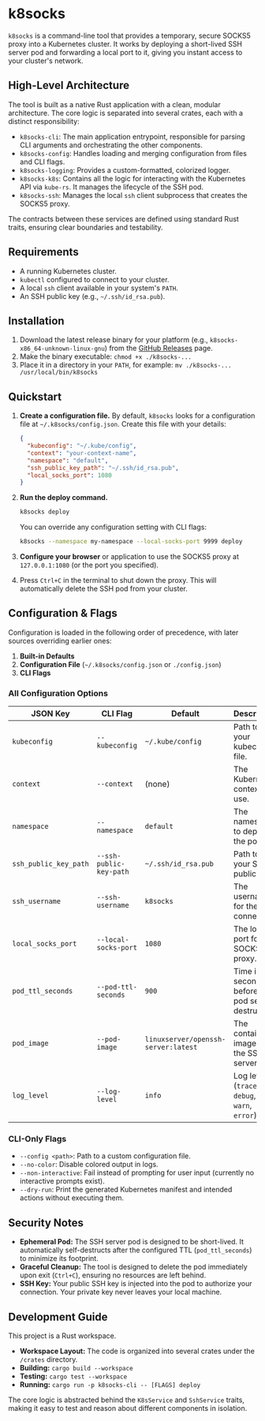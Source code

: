 # k8socks

`k8socks` is a command-line tool that provides a temporary, secure SOCKS5 proxy into a Kubernetes cluster. It works by deploying a short-lived SSH server pod and forwarding a local port to it, giving you instant access to your cluster's network.

## High-Level Architecture

The tool is built as a native Rust application with a clean, modular architecture. The core logic is separated into several crates, each with a distinct responsibility:

-   `k8socks-cli`: The main application entrypoint, responsible for parsing CLI arguments and orchestrating the other components.
-   `k8socks-config`: Handles loading and merging configuration from files and CLI flags.
-   `k8socks-logging`: Provides a custom-formatted, colorized logger.
-   `k8socks-k8s`: Contains all the logic for interacting with the Kubernetes API via `kube-rs`. It manages the lifecycle of the SSH pod.
-   `k8socks-ssh`: Manages the local `ssh` client subprocess that creates the SOCKS5 proxy.

The contracts between these services are defined using standard Rust traits, ensuring clear boundaries and testability.

## Requirements

-   A running Kubernetes cluster.
-   `kubectl` configured to connect to your cluster.
-   A local `ssh` client available in your system's `PATH`.
-   An SSH public key (e.g., `~/.ssh/id_rsa.pub`).

## Installation

1.  Download the latest release binary for your platform (e.g., `k8socks-x86_64-unknown-linux-gnu`) from the [GitHub Releases](https://github.com/your-repo/k8socks/releases) page.
2.  Make the binary executable: `chmod +x ./k8socks-...`
3.  Place it in a directory in your `PATH`, for example: `mv ./k8socks-... /usr/local/bin/k8socks`

## Quickstart

1.  **Create a configuration file.** By default, `k8socks` looks for a configuration file at `~/.k8socks/config.json`. Create this file with your details:

    ```json
    {
      "kubeconfig": "~/.kube/config",
      "context": "your-context-name",
      "namespace": "default",
      "ssh_public_key_path": "~/.ssh/id_rsa.pub",
      "local_socks_port": 1080
    }
    ```

2.  **Run the deploy command.**

    ```bash
    k8socks deploy
    ```

    You can override any configuration setting with CLI flags:

    ```bash
    k8socks --namespace my-namespace --local-socks-port 9999 deploy
    ```

3.  **Configure your browser** or application to use the SOCKS5 proxy at `127.0.0.1:1080` (or the port you specified).

4.  Press `Ctrl+C` in the terminal to shut down the proxy. This will automatically delete the SSH pod from your cluster.

## Configuration & Flags

Configuration is loaded in the following order of precedence, with later sources overriding earlier ones:

1.  **Built-in Defaults**
2.  **Configuration File** (`~/.k8socks/config.json` or `./config.json`)
3.  **CLI Flags**

### All Configuration Options

| JSON Key              | CLI Flag                  | Default                               | Description                                                 |
| --------------------- | ------------------------- | ------------------------------------- | ----------------------------------------------------------- |
| `kubeconfig`          | `--kubeconfig`            | `~/.kube/config`                      | Path to your kubeconfig file.                               |
| `context`             | `--context`               | (none)                                | The Kubernetes context to use.                              |
| `namespace`           | `--namespace`             | `default`                             | The namespace to deploy the pod in.                         |
| `ssh_public_key_path` | `--ssh-public-key-path`   | `~/.ssh/id_rsa.pub`                   | Path to your SSH public key.                                |
| `ssh_username`        | `--ssh-username`          | `k8socks`                             | The username for the SSH connection.                        |
| `local_socks_port`    | `--local-socks-port`      | `1080`                                | The local port for the SOCKS5 proxy.                        |
| `pod_ttl_seconds`     | `--pod-ttl-seconds`       | `900`                                 | Time in seconds before the pod self-destructs.              |
| `pod_image`           | `--pod-image`             | `linuxserver/openssh-server:latest`   | The container image for the SSH server pod.                 |
| `log_level`           | `--log-level`             | `info`                                | Log level (`trace`, `debug`, `info`, `warn`, `error`).      |

### CLI-Only Flags

-   `--config <path>`: Path to a custom configuration file.
-   `--no-color`: Disable colored output in logs.
-   `--non-interactive`: Fail instead of prompting for user input (currently no interactive prompts exist).
-   `--dry-run`: Print the generated Kubernetes manifest and intended actions without executing them.

## Security Notes

-   **Ephemeral Pod:** The SSH server pod is designed to be short-lived. It automatically self-destructs after the configured TTL (`pod_ttl_seconds`) to minimize its footprint.
-   **Graceful Cleanup:** The tool is designed to delete the pod immediately upon exit (`Ctrl+C`), ensuring no resources are left behind.
-   **SSH Key:** Your public SSH key is injected into the pod to authorize your connection. Your private key never leaves your local machine.

## Development Guide

This project is a Rust workspace.

-   **Workspace Layout:** The code is organized into several crates under the `/crates` directory.
-   **Building:** `cargo build --workspace`
-   **Testing:** `cargo test --workspace`
-   **Running:** `cargo run -p k8socks-cli -- [FLAGS] deploy`

The core logic is abstracted behind the `K8sService` and `SshService` traits, making it easy to test and reason about different components in isolation.